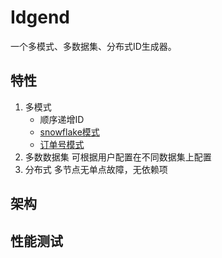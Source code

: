 # Idgend

一个多模式、多数据集、分布式ID生成器。

## 特性 

1. 多模式
   - 顺序递增ID
   - [snowflake模式](./docs/snowflake.md)
   - [订单号模式](./docs/order.md)
2. 多数数据集
   可根据用户配置在不同数据集上配置
3. 分布式 多节点无单点故障，无依赖项

## 架构

## 性能测试